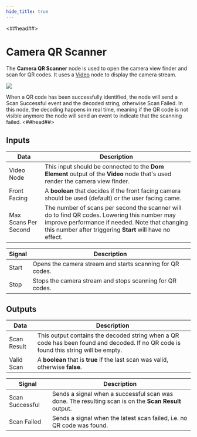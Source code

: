 ```yaml
---
hide_title: true
---
```

<##head##>

# Camera QR Scanner

The **Camera QR Scanner** node is used to open the camera view finder and scan for QR codes. It uses a [Video](/nodes/basic-elements/video) node to display the camera stream.

<div class="ndl-image-with-background l">

![](/modules/qr-scanner/nodes/camera-qr-scanner/camera-qr-scanner.png)

</div>
When a QR code has been successfully identified, the node will send a <span class="ndl-signal">Scan Successful</span> event and the decoded string, otherwise <span class="ndl-signal">Scan Failed</span>.
In this node, the decoding happens in real time, meaning if the QR code is not visible anymore the node will send an event to indicate that the scanning failed.
<##head##>

## Inputs

| Data                                      | Description                                                                                                                |
| ----------------------------------------- | -------------------------------------------------------------------------------------------------------------------------- |
| <span class="ndl-data">Video Node</span>   | This input should be connected to the **Dom Element** output of the **Video** node that's used render the camera view finder.                                                                                         |
| <span class="ndl-data">Front Facing</span>    | A **boolean** that decides if the front facing camera should be used (default) or the user facing came.                                 |
| <span class="ndl-data">Max Scans Per Second</span>        | The number of scans per second the scanner will do to find QR codes. Lowering this number may improve performance if needed. Note that changing this number after triggering **Start** will have no effect. |


| Signal                                         | Description                                                                                |
| ---------------------------------------------- | ------------------------------------------------------------------------------------------ |
| <span class="ndl-signal">Start</span> | Opens the camera stream and starts scanning for QR codes. |
| <span class="ndl-signal">Stop</span> | Stops the camera stream and stops scanning for QR codes. |

## Outputs

| Data                                            | Description                                                                                      |
| ----------------------------------------------- | ------------------------------------------------------------------------------------------------ |
| <span class="ndl-data">Scan Result</span>         | This output contains the decoded string when a QR code has been found and decoded. If no QR code is found this string will be empty.            |
| <span class="ndl-data">Valid Scan</span>          | A **boolean** that is **true** if the last scan was valid, otherwise **false**.   |

| Signal                                       | Description                                                                               |
| -------------------------------------------- | ----------------------------------------------------------------------------------------- |
| <span class="ndl-signal">Scan Successful</span>        | Sends a signal when a successful scan was done. The resulting scan is on the **Scan Result** output. |
| <span class="ndl-signal">Scan Failed</span> | Sends a signal when the latest scan failed, i.e. no QR code was found. |
